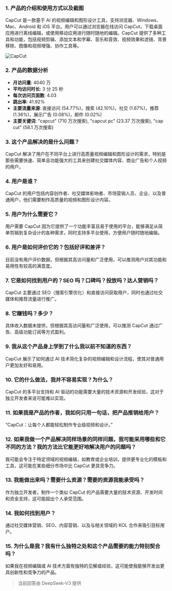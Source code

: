 ### 1. 产品的介绍和使用方式以及截图
CapCut 是一款基于 AI 的视频编辑和图形设计工具，支持浏览器、Windows、Mac、Android 和 iOS 平台。用户可以通过浏览器在线访问 CapCut，下载桌面应用进行离线编辑，或使用移动应用进行随时随地的编辑。CapCut 提供了多种工具和功能，包括视频剪辑、添加文本和字幕、音乐和音效、视频效果和滤镜、背景移除、图像和视频增强、协作工具等。

![CapCut](https://cdn-images.toolify.ai/170350414718083204.jpg)

### 2. 产品的数据分析
- **月访问量**: 4040 万
- **平均访问时长**: 3 分 25 秒
- **每次访问页面数**: 4.03
- **跳出率**: 41.92%
- **主要流量来源**: 直接访问 (54.77%)，搜索 (42.10%)，社交 (1.67%)，推荐 (1.36%)，展示广告 (0.08%)，邮件 (0.02%)
- **主要关键词**: "capcut" (710 万次搜索), "capcut pc" (23.37 万次搜索), "cap cut" (58.1 万次搜索)

### 3. 这个产品解决的是什么问题？
CapCut 解决了用户在不同平台上进行高质量视频编辑和图形设计的需求，特别是那些需要快速、简单且功能强大的工具来创建社交媒体内容、商业广告和个人视频的用户。

### 4. 用户是谁？
CapCut 的用户包括内容创作者、社交媒体影响者、市场营销人员、企业、以及普通用户，他们需要制作高质量的视频和图形设计内容。

### 5. 用户为什么需要它？
用户需要 CapCut 因为它提供了一个功能丰富且易于使用的平台，能够满足从简单剪辑到复杂设计的各种需求，同时支持多平台使用，方便用户随时随地编辑。

### 6. 用户是如何评价它的？包括好评和差评？
目前没有用户评价数据，但根据其高访问量和广泛使用，可以推测用户对其功能和易用性有较高的满意度。

### 7. 它是如何找到用户的？SEO 吗？口碑吗？投放吗？达人营销吗？
CapCut 主要通过 SEO（搜索引擎优化）和直接访问获取用户，同时也通过社交媒体和推荐流量进行推广。

### 8. 它赚钱吗？多少？
具体收入数据未提供，但根据其高访问量和广泛使用，可以推测 CapCut 通过广告、高级功能订阅等方式盈利。

### 9. 我从这个产品身上学到了什么我以前不知道的东西？
CapCut 展示了如何通过 AI 技术简化复杂的视频编辑和设计流程，使其对普通用户更加友好和易用。

### 10. 它的什么做法，我并不容易实现？为什么？
CapCut 的多平台支持和 AI 驱动的功能需要大量的技术资源和开发经验，这对于独立开发者来说可能难以实现。

### 11. 如果我是产品的作者，我如何只用一句话，把产品推销给用户？
“CapCut：让每个人都能轻松制作专业级视频和设计。”

### 12. 如果我做一个产品解决同样场景的同样问题，我可能采用哪些和它不同的方法？我的方法比它能更好地解决用户的问题吗？
我可能会专注于特定领域的视频编辑，如教育或企业培训，提供更专业化的模板和工具，这可能在某些细分市场中比 CapCut 更具竞争力。

### 13. 我能做出来吗？需要什么资源？需要的资源我能承受吗？
作为独立开发者，制作一个类似 CapCut 的产品需要大量的技术资源、开发时间和资金支持，这可能超出个人承受范围。

### 14. 我如何找到用户？
通过社交媒体营销、SEO、内容营销、以及与相关领域的 KOL 合作来吸引目标用户。

### 15. 为什么是我？我有什么独特之处和这个产品需要的能力特别契合吗？
如果我在视频编辑或 AI 技术方面有独特的见解或经验，这可能使我能够开发出更具创新性和竞争力的产品。

> 当前回答由 DeepSeek-V3 提供